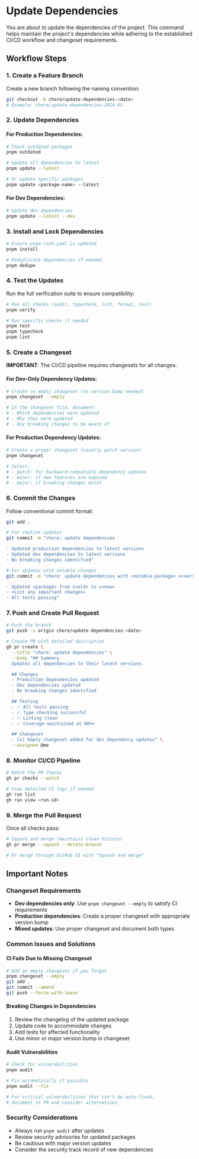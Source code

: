 # Update Dependencies

You are about to update the dependencies of the project. This command helps maintain the project's dependencies while adhering to the established CI/CD workflow and changeset requirements.

## Workflow Steps

### 1. Create a Feature Branch

Create a new branch following the naming convention:

```bash
git checkout -b chore/update-dependencies-<date>
# Example: chore/update-dependencies-2024-01
```

### 2. Update Dependencies

#### For Production Dependencies:

```bash
# Check outdated packages
pnpm outdated

# Update all dependencies to latest
pnpm update --latest

# Or update specific packages
pnpm update <package-name> --latest
```

#### For Dev Dependencies:

```bash
# Update dev dependencies
pnpm update --latest --dev
```

### 3. Install and Lock Dependencies

```bash
# Ensure pnpm-lock.yaml is updated
pnpm install

# Deduplicate dependencies if needed
pnpm dedupe
```

### 4. Test the Updates

Run the full verification suite to ensure compatibility:

```bash
# Run all checks (audit, typecheck, lint, format, test)
pnpm verify

# Run specific checks if needed
pnpm test
pnpm typecheck
pnpm lint
```

### 5. Create a Changeset

**IMPORTANT**: The CI/CD pipeline requires changesets for all changes.

#### For Dev-Only Dependency Updates:

```bash
# Create an empty changeset (no version bump needed)
pnpm changeset --empty

# In the changeset file, document:
# - Which dependencies were updated
# - Why they were updated
# - Any breaking changes to be aware of
```

#### For Production Dependency Updates:

```bash
# Create a proper changeset (usually patch version)
pnpm changeset

# Select:
# - patch: for backward-compatible dependency updates
# - minor: if new features are exposed
# - major: if breaking changes exist
```

### 6. Commit the Changes

Follow conventional commit format:

```bash
git add .

# For routine updates
git commit -m "chore: update dependencies

- Updated production dependencies to latest versions
- Updated dev dependencies to latest versions
- No breaking changes identified"

# For updates with notable changes
git commit -m "chore: update dependencies with <notable-package> v<version>

- Updated <package> from v<old> to v<new>
- <List any important changes>
- All tests passing"
```

### 7. Push and Create Pull Request

```bash
# Push the branch
git push -u origin chore/update-dependencies-<date>

# Create PR with detailed description
gh pr create \
  --title "chore: update dependencies" \
  --body "## Summary
  Updates all dependencies to their latest versions.

  ## Changes
  - Production dependencies updated
  - Dev dependencies updated
  - No breaking changes identified

  ## Testing
  - ✅ All tests passing
  - ✅ Type checking successful
  - ✅ Linting clean
  - ✅ Coverage maintained at 80%+

  ## Changeset
  - [x] Empty changeset added for dev dependency updates" \
  --assignee @me
```

### 8. Monitor CI/CD Pipeline

```bash
# Watch the PR checks
gh pr checks --watch

# View detailed CI logs if needed
gh run list
gh run view <run-id>
```

### 9. Merge the Pull Request

Once all checks pass:

```bash
# Squash and merge (maintains clean history)
gh pr merge --squash --delete-branch

# Or merge through GitHub UI with "Squash and merge"
```

## Important Notes

### Changeset Requirements

- **Dev dependencies only**: Use `pnpm changeset --empty` to satisfy CI requirements
- **Production dependencies**: Create a proper changeset with appropriate version bump
- **Mixed updates**: Use proper changeset and document both types

### Common Issues and Solutions

#### CI Fails Due to Missing Changeset

```bash
# Add an empty changeset if you forgot
pnpm changeset --empty
git add .
git commit --amend
git push --force-with-lease
```

#### Breaking Changes in Dependencies

1. Review the changelog of the updated package
2. Update code to accommodate changes
3. Add tests for affected functionality
4. Use minor or major version bump in changeset

#### Audit Vulnerabilities

```bash
# Check for vulnerabilities
pnpm audit

# Fix automatically if possible
pnpm audit --fix

# For critical vulnerabilities that can't be auto-fixed,
# document in PR and consider alternatives
```

### Security Considerations

- Always run `pnpm audit` after updates
- Review security advisories for updated packages
- Be cautious with major version updates
- Consider the security track record of new dependencies
